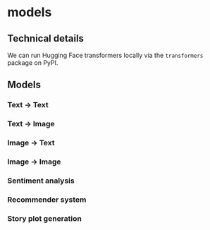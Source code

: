 # models

## Technical details

We can run Hugging Face transformers locally via the `transformers` package on PyPI.

## Models

### Text -> Text

### Text -> Image

### Image -> Text

### Image -> Image

### Sentiment analysis

### Recommender system

### Story plot generation


